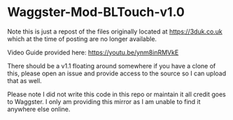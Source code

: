 # Waggster-Mod-BLTouch-v1.0
Note this is just a repost of the files originally located at https://3duk.co.uk which at the time of posting are no longer available.

Video Guide provided here: https://youtu.be/ynm8inRMVkE

There should be a v1.1 floating around somewhere if you have a clone of this, please open an issue and provide access to the source so I can upload that as well.

Please note I did not write this code in this repo or maintain it all credit goes to Waggster. I only am providing this mirror as I am unable to find it anywhere else online.
